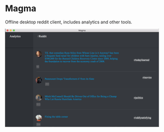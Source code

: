 # Magma
Offline desktop reddit client, includes analytics and other tools. 


![alt text](view.png "View")
